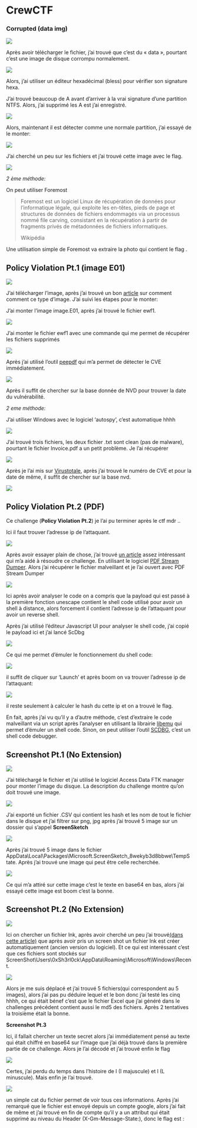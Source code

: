 # CrewCTF

### **Corrupted (data img)**

![](https://cyberseclwahch.files.wordpress.com/2022/04/image-108.png?w=625)

Après avoir télécharger le fichier, j’ai trouvé que c’est du « data », pourtant c’est une image de disque corrompu normalement.

![](https://cyberseclwahch.files.wordpress.com/2022/04/image-102.png?w=301)

Alors, j’ai utiliser un éditeur hexadécimal (bless) pour vérifier son signature hexa.

J’ai trouvé beaucoup de A avant d’arriver à la vrai signature d’une partition NTFS. Alors, j’ai supprimé les A est j’ai enregistré.

![](https://cyberseclwahch.files.wordpress.com/2022/04/image-105.png?w=1024)

Alors, maintenant il est détecter comme une normale partition, j’ai essayé de le monter:

![](https://cyberseclwahch.files.wordpress.com/2022/04/image-107.png?w=1024)

J’ai cherché un peu sur les fichiers et j’ai trouvé cette image avec le flag.

![](https://cyberseclwahch.files.wordpress.com/2022/04/image-106.png?w=297)

_2 ème méthode:_

On peut utiliser Foremost

> Foremost est un logiciel Linux de récupération de données pour l’informatique légale, qui exploite les en-têtes, pieds de page et structures de données de fichiers endommagés via un processus nommé file carving, consistant en la récupération à partir de fragments privés de métadonnées de fichiers informatiques.
>
> Wikipédia

Une utilisation simple de Foremost va extraire la photo qui contient le flag .

## **Policy Violation Pt.1 (image E01)**

![](https://cyberseclwahch.files.wordpress.com/2022/04/image-109.png?w=622)

J’ai télécharger l’image, après j’ai trouvé un bon [article](https://andreafortuna.org/2018/04/11/how-to-mount-an-ewf-image-file-e01-on-linux/) sur comment comment ce type d’image. J’ai suivi les étapes pour le monter:

J’ai monter l’image image.E01, après j’ai trouvé le fichier ewf1.

![](https://cyberseclwahch.files.wordpress.com/2022/04/image-112.png?w=497)

J’ai monter le fichier ewf1 avec une commande qui me permet de récupérer les fichiers supprimés

![](https://cyberseclwahch.files.wordpress.com/2022/04/image-113.png?w=1024)

Après j’ai utilisé l’outil [peepdf](https://github.com/jesparza/peepdf) qui m’a permet de détecter le CVE immédiatement.

![](https://cyberseclwahch.files.wordpress.com/2022/04/image-114.png?w=868)

Après il suffit de chercher sur la base donnée de NVD pour trouver la date du vulnérabilité.

_2 eme méthode:_

J’ai utiliser Windows avec le logiciel ‘autospy’, c’est automatique hhhh

![](https://cyberseclwahch.files.wordpress.com/2022/04/image-115.png?w=1024)

J’ai trouvé trois fichiers, les deux fichier .txt sont clean (pas de malware), pourtant le fichier Invoice.pdf a un petit problème. Je l’ai récupérer

![](https://cyberseclwahch.files.wordpress.com/2022/04/image-116.png?w=382)

Après je l’ai mis sur [Virustotale](https://www.virustotal.com/gui/file/a1427cea9075350a8f60839c9244c8470c4c5ee996257f34d6195243b91e8c3d), après j’ai trouvé le numéro de CVE et pour la date de même, il suffit de chercher sur la base nvd.

![](https://cyberseclwahch.files.wordpress.com/2022/04/image-117.png?w=1024)

## **Policy Violation Pt.2 (PDF)**

Ce challenge (**Policy Violation Pt.2**) je l’ai pu terminer après le ctf mdr ..

Ici il faut trouver l’adresse ip de l’attaquant.

![](https://cyberseclwahch.files.wordpress.com/2022/04/image-118.png?w=617)

Après avoir essayer plain de chose, j’ai trouvé [un article](https://www.adlice.com/fr/infected-pdf-extract-payload/) assez intéressant qui m’a aidé à résoudre ce challenge. En utilisant le logiciel [PDF Stream Dumper](http://sandsprite.com/blogs/index.php?pid=57\&uid=7). Alors j’ai récupérer le fichier malveillant et je l’ai ouvert avec PDF Stream Dumper

![](https://cyberseclwahch.files.wordpress.com/2022/04/image-119.png?w=1024)

Ici après avoir analyser le code on a compris que la payload qui est passé à la première fonction unescape contient le shell code utilisé pour avoir un shell à distance, alors forcement il contient l’adresse ip de l’attaquant pour avoir un reverse shell.

Après j’ai utilisé l’éditeur Javascript UI pour analyser le shell code, j’ai copié le payload ici et j’ai lancé ScDbg

![](https://cyberseclwahch.files.wordpress.com/2022/04/image-121.png?w=1024)

Ce qui me permet d’émuler le fonctionnement du shell code:

![](https://cyberseclwahch.files.wordpress.com/2022/04/image-122.png?w=840)

il suffit de cliquer sur ‘Launch’ et après boom on va trouver l’adresse ip de l’attaquant:

![](https://cyberseclwahch.files.wordpress.com/2022/04/image-123.png?w=907)

il reste seulement à calculer le hash du cette ip et on a trouvé le flag.

En fait, après j’ai vu qu’il y a d’autre méthode, c’est d’extraire le code malveillant via un script après l’analyser en utilisant la librairie  [libemu](https://github.com/buffer/libemu) qui permet d’émuler un shell code. Sinon, on peut utiliser l’outil [SCDBG](https://github.com/dzzie/SCDBG), c’est un shell code debugger.

## **Screenshot Pt.1 (No Extension)**

![](https://cyberseclwahch.files.wordpress.com/2022/04/image-124.png?w=618)

J’ai téléchargé le fichier et j’ai utilisé le logiciel Access Data FTK manager pour monter l’image du disque. La description du challenge montre qu’on doit trouvé une image.

![](https://cyberseclwahch.files.wordpress.com/2022/04/image-126.png?w=608)

J’ai exporté un fichier .CSV qui contient les hash et les nom de tout le fichier dans le disque et j’ai filtrer sur png, jpg après j’ai trouvé 5 image sur un dossier qui s’appel **ScreenSketch**

![](https://cyberseclwahch.files.wordpress.com/2022/04/image-125.png?w=1024)

Après j’ai trouvé 5 image dans le fichier AppData\Local\Packages\Microsoft.ScreenSketch\_8wekyb3d8bbwe\TempState. Après j’ai trouvé une image qui peut être celle recherchée.

![](https://cyberseclwahch.files.wordpress.com/2022/04/image-127.png?w=1024)

Ce qui m’a attiré sur cette image c’est le texte en base64 en bas, alors j’ai essayé cette image est boom c’est la bonne.

## **Screenshot Pt.2 (No Extension)**

![](https://cyberseclwahch.files.wordpress.com/2022/04/image-128.png?w=617)

Ici on chercher un fichier lnk, après avoir cherché un peu j’ai trouvé[(dans cette article)](https://thinkdfir.com/category/uncategorized/) que après avoir pris un screen shot un fichier lnk est créer automatiquement (ancien version du logiciel). Et ce qui est interéssant c’est que ces fichiers sont stockés sur ScreenShot\Users\0xSh3rl0ck\AppData\Roaming\Microsoft\Windows\Recent.

![](https://cyberseclwahch.files.wordpress.com/2022/04/image-129.png?w=1024)

Alors je me suis déplacé et j’ai trouvé 5 fichiers(qui correspondent au 5 images), alors j’ai pas pu déduire lequel et le bon donc j’ai testé les cinq hhhh, ce qui était bénef c’est que le fichier Excel que j’ai généré dans le challenges précédent contient aussi le md5 des fichiers. Après 2 tentatives la troisième était la bonne.

**Screenshot Pt.3**

Ici, il fallait chercher un texte secret alors j’ai immédiatement pensé au texte qui était chiffré en base64 sur l’image que j’ai déjà trouvé dans la première partie de ce challenge. Alors je l’ai décodé et j’ai trouvé enfin le flag

![](https://cyberseclwahch.files.wordpress.com/2022/04/image-130.png?w=905)

Certes, j’ai perdu du temps dans l’histoire de I (I majuscule) et l (L minuscule). Mais enfin je l’ai trouvé.

![](https://cyberseclwahch.files.wordpress.com/2022/04/image-132.png?w=1024)

un simple cat du fichier permet de voir tous ces informations. Après j’ai remarqué que le fichier est envoyé depuis un compte google, alors j’ai fait de même et j’ai trouvé en fin de compte qu’il y a un attribut qui était supprimé au niveau du Header (X-Gm-Message-State:), donc le flag est :
